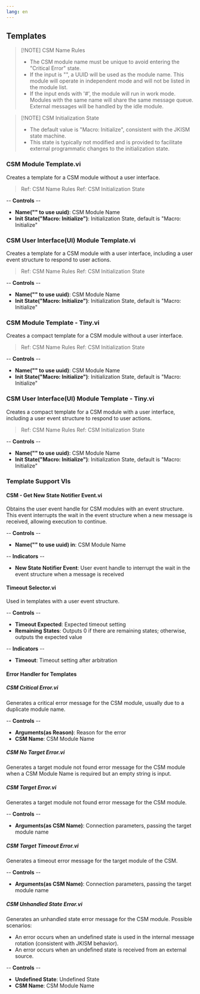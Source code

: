 ```yaml
---
lang: en
---
```


## Templates

> [!NOTE] CSM Name Rules
> - The CSM module name must be unique to avoid entering the "Critical Error" state.
> - If the input is "", a UUID will be used as the module name. This module will operate in independent mode and will not be listed in the module list.
> - If the input ends with '#', the module will run in work mode. Modules with the same name will share the same message queue. External messages will be handled by the idle module.

> [!NOTE] CSM Initialization State
> - The default value is "Macro: Initialize", consistent with the JKISM state machine.
> - This state is typically not modified and is provided to facilitate external programmatic changes to the initialization state.

### CSM Module Template.vi

Creates a template for a CSM module without a user interface.

> Ref: CSM Name Rules
> Ref: CSM Initialization State

-- <b>Controls</b> --
- <b>Name("" to use uuid)</b>: CSM Module Name
- <b>Init State("Macro: Initialize")</b>: Initialization State, default is "Macro: Initialize"

### CSM User Interface(UI) Module Template.vi

Creates a template for a CSM module with a user interface, including a user event structure to respond to user actions.

> Ref: CSM Name Rules
> Ref: CSM Initialization State

-- <b>Controls</b> --
- <b>Name("" to use uuid)</b>: CSM Module Name
- <b>Init State("Macro: Initialize")</b>: Initialization State, default is "Macro: Initialize"

### CSM Module Template - Tiny.vi

Creates a compact template for a CSM module without a user interface.

> Ref: CSM Name Rules
> Ref: CSM Initialization State

-- <b>Controls</b> --
- <b>Name("" to use uuid)</b>: CSM Module Name
- <b>Init State("Macro: Initialize")</b>: Initialization State, default is "Macro: Initialize"

### CSM User Interface(UI) Module Template - Tiny.vi

Creates a compact template for a CSM module with a user interface, including a user event structure to respond to user actions.

> Ref: CSM Name Rules
> Ref: CSM Initialization State

-- <b>Controls</b> --
- <b>Name("" to use uuid)</b>: CSM Module Name
- <b>Init State("Macro: Initialize")</b>: Initialization State, default is "Macro: Initialize"

### Template Support VIs

#### CSM - Get New State Notifier Event.vi

Obtains the user event handle for CSM modules with an event structure. This event interrupts the wait in the event structure when a new message is received, allowing execution to continue.

-- <b>Controls</b> --
- <b>Name("" to use uuid) in</b>: CSM Module Name

-- <b>Indicators</b> --
- <b>New State Notifier Event</b>: User event handle to interrupt the wait in the event structure when a message is received

#### Timeout Selector.vi

Used in templates with a user event structure.

-- <b>Controls</b> --
- <b>Timeout Expected</b>: Expected timeout setting
- <b>Remaining States</b>: Outputs 0 if there are remaining states; otherwise, outputs the expected value

-- <b>Indicators</b> --
- <b>Timeout</b>: Timeout setting after arbitration

#### Error Handler for Templates

##### CSM Critical Error.vi

Generates a critical error message for the CSM module, usually due to a duplicate module name.

-- <b>Controls</b> --
- <b>Arguments(as Reason)</b>: Reason for the error
- <b>CSM Name</b>: CSM Module Name

##### CSM No Target Error.vi

Generates a target module not found error message for the CSM module when a CSM Module Name is required but an empty string is input.

##### CSM Target Error.vi

Generates a target module not found error message for the CSM module.

-- <b>Controls</b> --
- <b>Arguments(as CSM Name)</b>: Connection parameters, passing the target module name

##### CSM Target Timeout Error.vi

Generates a timeout error message for the target module of the CSM.

-- <b>Controls</b> --
- <b>Arguments(as CSM Name)</b>: Connection parameters, passing the target module name

##### CSM Unhandled State Error.vi

Generates an unhandled state error message for the CSM module. Possible scenarios:
- An error occurs when an undefined state is used in the internal message rotation (consistent with JKISM behavior).
- An error occurs when an undefined state is received from an external source.

-- <b>Controls</b> --
- <b>Undefined State</b>: Undefined State
- <b>CSM Name</b>: CSM Module Name
